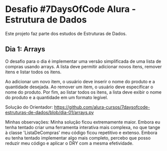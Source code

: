 # Desafio #7DaysOfCode Alura - Estrutura de Dados
Este projeto faz parte dos estudos de Estruturas de Dados.

## Dia 1: Arrays
O desafio para o dia é implementar uma versão simplificada de uma lista de compras usando arrays. A lista deve permitir adicionar novos itens, remover itens e listar todos os itens.

Ao adicionar um novo item, o usuário deve inserir o nome do produto e a quantidade desejada. Ao remover um item, o usuário deve especificar o nome do produto. Por fim, ao listar todos os itens, a lista deve exibir o nome do produto e a quantidade em um formato legível.

Solução do Orientador: https://github.com/alura-cursos/7daysofcode-estruturas-de-dados/blob/dia-01/arrays.py

Minhas observações: Minha solução ficou extremamente maior. Embora eu tenha tentado criar uma ferramenta interativa mais complexa, no que tange à classe 'ListaDeCompras' meu código ficou repetitivo e extenso. Embora eu tenha tentado implementar algo mais completo, percebo que posso reduzir meu código e aplicar o DRY com a mesma efetividade.